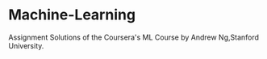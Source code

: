 # Machine-Learning
Assignment Solutions of the Coursera's ML Course by Andrew Ng,Stanford University.
